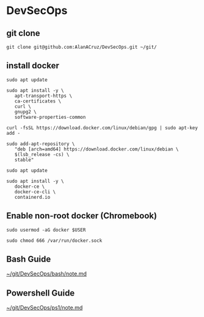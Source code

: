 # DevSecOps

## git clone
```
git clone git@github.com:AlanACruz/DevSecOps.git ~/git/
```

## install docker
```
sudo apt update

sudo apt install -y \
   apt-transport-https \
   ca-certificates \
   curl \
   gnupg2 \
   software-properties-common

curl -fsSL https://download.docker.com/linux/debian/gpg | sudo apt-key add -

sudo add-apt-repository \
   "deb [arch=amd64] https://download.docker.com/linux/debian \
   $(lsb_release -cs) \
   stable"
   
sudo apt update

sudo apt install -y \
   docker-ce \
   docker-ce-cli \
   containerd.io
```

## Enable non-root docker (Chromebook)
```
sudo usermod -aG docker $USER

sudo chmod 666 /var/run/docker.sock
```

## Bash Guide
[~/git/DevSecOps/bash/note.md](https://github.com/AlanACruz/DevSecOps/tree/master/bash/note.md)

## Powershell Guide
[~/git/DevSecOps/ps1/note.md](https://github.com/AlanACruz/DevSecOps/tree/master/ps1/note.md)

